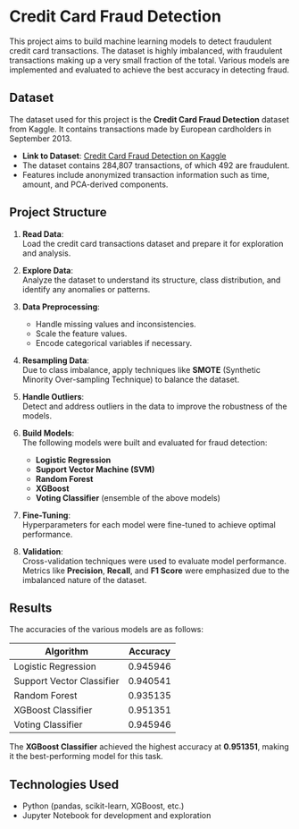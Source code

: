 # **Credit Card Fraud Detection**

This project aims to build machine learning models to detect fraudulent credit card transactions. The dataset is highly imbalanced, with fraudulent transactions making up a very small fraction of the total. Various models are implemented and evaluated to achieve the best accuracy in detecting fraud.

## **Dataset**

The dataset used for this project is the **Credit Card Fraud Detection** dataset from Kaggle. It contains transactions made by European cardholders in September 2013.

- **Link to Dataset**: [Credit Card Fraud Detection on Kaggle](https://www.kaggle.com/mlg-ulb/creditcardfraud)
- The dataset contains 284,807 transactions, of which 492 are fraudulent.
- Features include anonymized transaction information such as time, amount, and PCA-derived components.

## **Project Structure**

1. **Read Data**:  
   Load the credit card transactions dataset and prepare it for exploration and analysis.

2. **Explore Data**:  
   Analyze the dataset to understand its structure, class distribution, and identify any anomalies or patterns.

3. **Data Preprocessing**:  
   - Handle missing values and inconsistencies.
   - Scale the feature values.
   - Encode categorical variables if necessary.

4. **Resampling Data**:  
   Due to class imbalance, apply techniques like **SMOTE** (Synthetic Minority Over-sampling Technique) to balance the dataset.

5. **Handle Outliers**:  
   Detect and address outliers in the data to improve the robustness of the models.

6. **Build Models**:  
   The following models were built and evaluated for fraud detection:
   - **Logistic Regression**
   - **Support Vector Machine (SVM)**
   - **Random Forest**
   - **XGBoost**
   - **Voting Classifier** (ensemble of the above models)

7. **Fine-Tuning**:  
   Hyperparameters for each model were fine-tuned to achieve optimal performance.

8. **Validation**:  
   Cross-validation techniques were used to evaluate model performance. Metrics like **Precision**, **Recall**, and **F1 Score** were emphasized due to the imbalanced nature of the dataset.

## **Results**

The accuracies of the various models are as follows:

| **Algorithm**             | **Accuracy**  |
|---------------------------|---------------|
| Logistic Regression        | 0.945946      |
| Support Vector Classifier  | 0.940541      |
| Random Forest              | 0.935135      |
| XGBoost Classifier         | 0.951351      |
| Voting Classifier          | 0.945946      |

The **XGBoost Classifier** achieved the highest accuracy at **0.951351**, making it the best-performing model for this task.

## **Technologies Used**

- Python (pandas, scikit-learn, XGBoost, etc.)
- Jupyter Notebook for development and exploration

